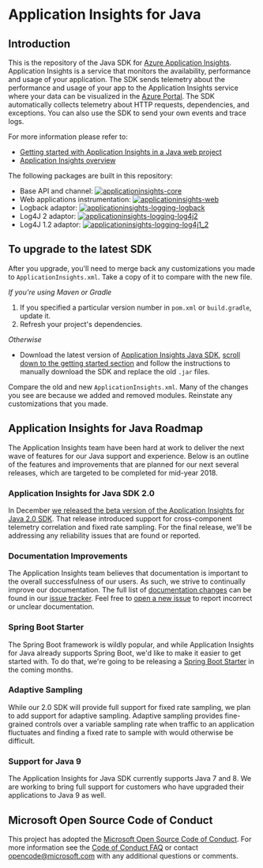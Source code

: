 # Application Insights for Java

## Introduction

This is the repository of the Java SDK for [Azure Application Insights](https://azure.microsoft.com/en-us/services/application-insights/). Application Insights is a service that monitors the availability, performance and usage of your application. The SDK sends telemetry about the performance and usage of your app to the Application Insights service where your data can be visualized in the [Azure Portal](https://portal.azure.com). The SDK automatically collects telemetry about HTTP requests, dependencies, and exceptions. You can also use the SDK to send your own events and trace logs. 

For more information please refer to:

* [Getting started with Application Insights in a Java web project](https://azure.microsoft.com/documentation/articles/app-insights-java-get-started/) 
* [Application Insights overview](https://azure.microsoft.com/services/application-insights/)

The following packages are built in this repository:

- Base API and channel: [![applicationinsights-core](https://img.shields.io/maven-central/v/com.microsoft.azure/applicationinsights-core.svg)](https://search.maven.org/remote_content?g=com.microsoft.azure&a=applicationinsights-core&v=latest)
- Web applications instrumentation: [![applicationinsights-web](https://img.shields.io/maven-central/v/com.microsoft.azure/applicationinsights-web.svg)](https://search.maven.org/remote_content?g=com.microsoft.azure&a=applicationinsights-web&v=latest)
- Logback adaptor: [![applicationinsights-logging-logback](https://img.shields.io/maven-central/v/com.microsoft.azure/applicationinsights-logging-logback.svg)](https://search.maven.org/remote_content?g=com.microsoft.azure&a=applicationinsights-logging-logback&v=latest)
- Log4J 2 adaptor: [![applicationinsights-logging-log4j2](https://img.shields.io/maven-central/v/com.microsoft.azure/applicationinsights-logging-log4j2.svg)](https://search.maven.org/remote_content?g=com.microsoft.azure&a=applicationinsights-logging-log4j2&v=latest)
- Log4J 1.2 adaptor: [![applicationinsights-logging-log4j1_2](https://img.shields.io/maven-central/v/com.microsoft.azure/applicationinsights-logging-log4j1_2.svg)](https://search.maven.org/remote_content?g=com.microsoft.azure&a=applicationinsights-logging-log4j1_2&v=latest)

## To upgrade to the latest SDK 

After you upgrade, you'll need to merge back any customizations you made to `ApplicationInsights.xml`. Take a copy of it to compare with the new file.

*If you're using Maven or Gradle*

1. If you specified a particular version number in `pom.xml` or `build.gradle`, update it.
2. Refresh your project's dependencies.

*Otherwise*

* Download the latest version of [Application Insights Java SDK](https://docs.microsoft.com/en-us/azure/application-insights/app-insights-java-get-started), [scroll down to the getting started section](https://docs.microsoft.com/en-us/azure/application-insights/app-insights-java-get-started) and follow the instructions to manually download the SDK and replace the old `.jar` files.
 
Compare the old and new `ApplicationInsights.xml`. Many of the changes you see are because we added and removed modules. Reinstate any customizations that you made.

## Application Insights for Java Roadmap
The Application Insights team have been hard at work to deliver the next wave of features for our Java support and experience. Below is an outline of the features and improvements that are planned for our next several releases, which are targeted to be completed for mid-year 2018.

### Application Insights for Java SDK 2.0
In December [we released the beta version of the Application Insights for Java 2.0 SDK](https://github.com/Microsoft/ApplicationInsights-Java/releases/tag/v2.0.0-BETA). That release introduced support for cross-component telemetry correlation and fixed rate sampling. For the final release, we'll be addressing any reliability issues that are found or reported.

### Documentation Improvements
The Application Insights team believes that documentation is important to the overall successfulness of our users. As such, we strive to continually improve our documentation. The full list of [documentation changes](https://github.com/Microsoft/ApplicationInsights-Java/issues?q=is%3Aissue+is%3Aopen+label%3A%22Documentation+Changes%22) can be found in our [issue tracker](https://github.com/Microsoft/ApplicationInsights-Java/issues). Feel free to [open a new issue](https://github.com/Microsoft/ApplicationInsights-Java/issues/new) to report incorrect or unclear documentation.

### Spring Boot Starter
The Spring Boot framework is wildly popular, and while Application Insights for Java already supports Spring Boot, we'd like to make it easier to get started with. To do that, we're going to be releasing a [Spring Boot Starter](https://docs.spring.io/spring-boot/docs/current/reference/htmlsingle/#using-boot-starter) in the coming months.

### Adaptive Sampling
While our 2.0 SDK will provide full support for fixed rate sampling, we plan to add support for adaptive sampling. Adaptive sampling provides fine-grained controls over a variable sampling rate when traffic to an application fluctuates and finding a fixed rate to sample with would otherwise be difficult.

### Support for Java 9
The Application Insights for Java SDK currently supports Java 7 and 8. We are working to bring full support for customers who have upgraded their applications to Java 9 as well.


## Microsoft Open Source Code of Conduct

This project has adopted the [Microsoft Open Source Code of Conduct](https://opensource.microsoft.com/codeofconduct/). For more information see the [Code of Conduct FAQ](https://opensource.microsoft.com/codeofconduct/faq/) or contact [opencode@microsoft.com](mailto:opencode@microsoft.com) with any additional questions or comments.
